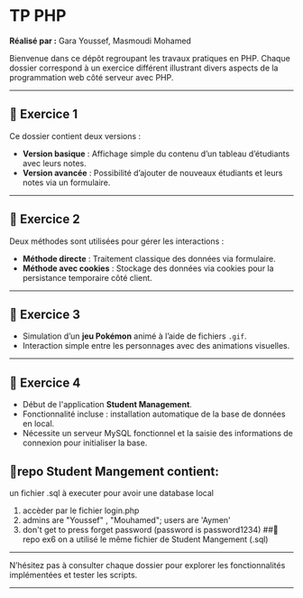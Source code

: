 # TP PHP  
**Réalisé par :** Gara Youssef, Masmoudi Mohamed

Bienvenue dans ce dépôt regroupant les travaux pratiques en PHP. Chaque dossier correspond à un exercice différent illustrant divers aspects de la programmation web côté serveur avec PHP.

---

## 📁 Exercice 1

Ce dossier contient deux versions :

- **Version basique** : Affichage simple du contenu d’un tableau d’étudiants avec leurs notes.
- **Version avancée** : Possibilité d’ajouter de nouveaux étudiants et leurs notes via un formulaire.

---

## 📁 Exercice 2

Deux méthodes sont utilisées pour gérer les interactions :

- **Méthode directe** : Traitement classique des données via formulaire.
- **Méthode avec cookies** : Stockage des données via cookies pour la persistance temporaire côté client.

---

## 📁 Exercice 3

- Simulation d’un **jeu Pokémon** animé à l’aide de fichiers `.gif`.
- Interaction simple entre les personnages avec des animations visuelles.

---

## 📁 Exercice 4

- Début de l'application **Student Management**.
- Fonctionnalité incluse : installation automatique de la base de données en local.
- Nécessite un serveur MySQL fonctionnel et la saisie des informations de connexion pour initialiser la base.

## 📁repo Student Mangement contient:
un fichier .sql à executer pour avoir une database local
1. accèder par le fichier login.php
2. admins are "Youssef" , "Mouhamed"; users are 'Aymen'
3. don't get to press forget password
   (password is password1234)
##📁 repo ex6
on a utilisé le même fichier de Student Mangement (.sql)


---

N’hésitez pas à consulter chaque dossier pour explorer les fonctionnalités implémentées et tester les scripts.

---

  



